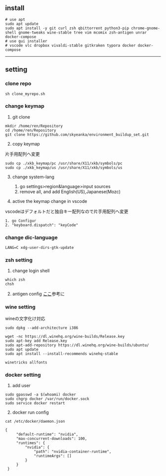 ## install

```
# use apt
sudo apt update
sudo apt install -y git curl zsh qbittorrent python3-pip chrome-gnome-shell gnome-tweaks wine-stable tree vim mcomix zsh-antigen unrar docker-compose
# use gui installer
# vscode vlc dropbox vivaldi-stable gitkraken typora docker docker-compose
```
---

## setting

### clone repo
```
sh clone_myrepo.sh
```

### change keymap

1. git clone

```
mkdir /home/ren/Repository
cd /home/ren/Repository
git clone https://github.com/skyeanka/environment_buildup_set.git
```

2. copy keymap

片手用配列へ変更
  ```
  sudo cp ./xkb_keymap/pc /usr/share/X11/xkb/symbols/pc
  sudo cp ./xkb_keymap/us /usr/share/X11/xkb/symbols/us
  ```

3. change system-lang
    1. go settings>region&language>input sources
    2. remove all, and add English(US),Japanese(Mozc)

 4. active the keymap change in vscode

  vscodeはデフォルトだと独自キー配列なので片手用配列へ変更

    1. go Configur 
    2. "keyboard.dispatch": "keyCode"

### change dic-language
```
LANG=C xdg-user-dirs-gtk-update
```

### zsh setting
1. change login shell
```
which zsh
chsh
```
2. antigen config 
[ここ](https://qiita.com/t-yng/items/2f138968939b8f75ba6a)参考に

### wine setting

wineの文字化け対応
```
sudo dpkg --add-architecture i386

wget -nc https://dl.winehq.org/wine-builds/Release.key
sudo apt-key add Release.key
sudo apt-add-repository https://dl.winehq.org/wine-builds/ubuntu/
sudo apt update
sudo apt install --install-recommends winehq-stable

winetricks allfonts
```

### docker setting
1. add user

```
sudo gpasswd -a $(whoami) docker
sudo chgrp docker /var/run/docker.sock
sudo service docker restart
```

2. docker run config

```
cat /etc/docker/daemon.json

{
     "default-runtime": "nvidia",
     "max-concurrent-downloads": 100,
     "runtimes": {
         "nvidia": {
             "path": "nvidia-container-runtime",
             "runtimeArgs": []
         }
     }
 }
```



